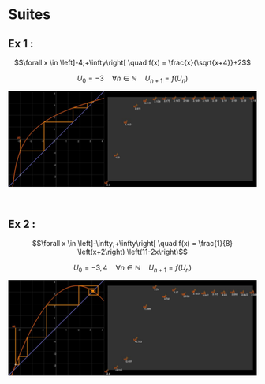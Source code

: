 # Suites
## Ex 1 :

$$\forall x \in \left]-4;+\infty\right[ \quad f(x) = \frac{x}{\sqrt{x+4}}+2$$

$$U_0 = -3 \quad \forall n \in \mathbb{N} \quad U_{n+1} = f(U_n)$$

![img](image.jpg)

<br/>

## Ex 2 :

$$\forall x \in \left]-\infty;+\infty\right[ \quad f(x) = \frac{1}{8} \left(x+2\right) \left(11-2x\right)$$

$$U_0 = -3,4 \quad \forall n \in \mathbb{N} \quad U_{n+1} = f(U_n)$$

![img](image1.jpg)